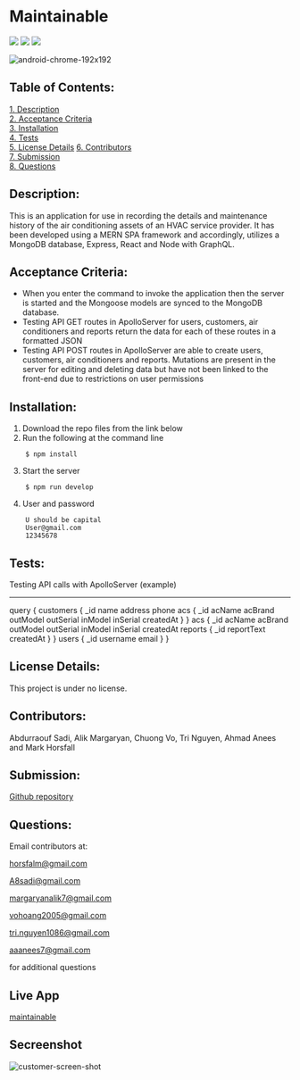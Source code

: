 # Maintainable

![](https://img.shields.io/badge/Database-MongoDB-yellow?style=flat-square&logo=mongoDB)  ![](https://img.shields.io/badge/npm%20package-express-orange?style=flat-square&logo=npm) ![](https://img.shields.io/badge/npm%20package-mongoose-cyan?style=flat-square&logo=npm)

![android-chrome-192x192](https://user-images.githubusercontent.com/92696470/163481736-9852e55d-5d09-4177-a33c-ca0756cb2e33.png)

## Table of Contents:  
[1. Description](#Description)  
[2. Acceptance Criteria](#Acceptance-Criteria)  
[3. Installation](#Installation)  
[4. Tests](#Tests)  
[5. License Details](#License-Details)
[6. Contributors](#Contributors)  
[7. Submission](#Submission)   
[8. Questions](#Questions)  

## Description:

This is an application for use in recording the details and maintenance history of the air conditioning assets of an HVAC service provider. It has been developed using a MERN SPA framework and accordingly, utilizes a MongoDB database, Express, React and Node with GraphQL.

## Acceptance Criteria:

- When you enter the command to invoke the application then the server is started and the Mongoose models are synced to the MongoDB database.  
- Testing API GET routes in ApolloServer for users, customers, air conditioners and reports return the data for each of these routes in a formatted JSON
- Testing API POST routes in ApolloServer are able to create users, customers, air conditioners and reports. Mutations are present in the server for editing and deleting data but have not been linked to the front-end due to restrictions on user permissions

## Installation:

1. Download the repo files from the link below
2. Run the following at the command line
```
    $ npm install
```
3. Start the server
```
    $ npm run develop
```
4. User and password
```
    U should be capital 
    User@gmail.com
    12345678
```

## Tests:  

Testing API calls with ApolloServer (example)  

---
query {
    customers {
        _id
        name
        address
        phone
        acs {
            _id
            acName
            acBrand
            outModel
            outSerial
            inModel
            inSerial
            createdAt
            }
        }
    acs {
        _id
        acName
        acBrand
        outModel
        outSerial
        inModel
        inSerial
        createdAt
        reports {
            _id
            reportText
            createdAt
            }
        }
    users {
        _id
        username
        email
        }
    }

## License Details: 

This project is under no license. 

## Contributors:

Abdurraouf Sadi, Alik Margaryan, Chuong Vo, Tri Nguyen, Ahmad Anees and Mark Horsfall 

## Submission:

[Github repository](https://github.com/horsfalm/maintainable)

## Questions:

Email contributors at:  

horsfalm@gmail.com

A8sadi@gmail.com

margaryanalik7@gmail.com

vohoang2005@gmail.com

tri.nguyen1086@gmail.com

aaanees7@gmail.com

for additional questions

## Live App
[maintainable](https://maintainable.herokuapp.com/)

## Secreenshot
![customer-screen-shot](https://user-images.githubusercontent.com/92696470/163481817-a32be29e-e89f-4c72-ae1a-b79b068192ae.PNG)

